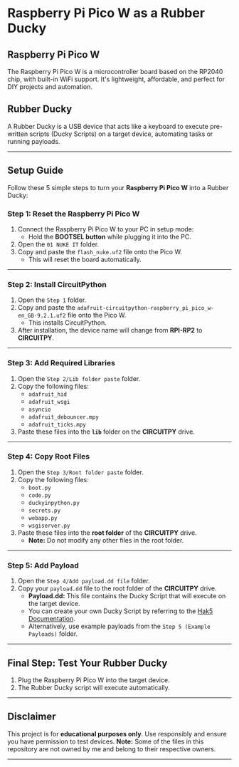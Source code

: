    # Raspberry Pi Pico W as a Rubber Ducky

## Raspberry Pi Pico W
The Raspberry Pi Pico W is a microcontroller board based on the RP2040 chip, with built-in WiFi support. It's lightweight, affordable, and perfect for DIY projects and automation.

## Rubber Ducky
A Rubber Ducky is a USB device that acts like a keyboard to execute pre-written scripts (Ducky Scripts) on a target device, automating tasks or running payloads.

---

## Setup Guide
Follow these 5 simple steps to turn your **Raspberry Pi Pico W** into a Rubber Ducky:

### Step 1: Reset the Raspberry Pi Pico W
1. Connect the Raspberry Pi Pico W to your PC in setup mode:
   - Hold the **BOOTSEL button** while plugging it into the PC.
2. Open the `01 NUKE IT` folder.
3. Copy and paste the `flash_nuke.uf2` file onto the Pico W.
   - This will reset the board automatically.

---

### Step 2: Install CircuitPython
1. Open the `Step 1` folder.
2. Copy and paste the `adafruit-circuitpython-raspberry_pi_pico_w-en_GB-9.2.1.uf2` file onto the Pico W.
   - This installs CircuitPython.
3. After installation, the device name will change from **RPI-RP2** to **CIRCUITPY**.

---

### Step 3: Add Required Libraries
1. Open the `Step 2/Lib folder paste` folder.
2. Copy the following files:
   - `adafruit_hid`
   - `adafruit_wsgi`
   - `asyncio`
   - `adafruit_debouncer.mpy`
   - `adafruit_ticks.mpy`
3. Paste these files into the **`lib`** folder on the **CIRCUITPY** drive.

---

### Step 4: Copy Root Files
1. Open the `Step 3/Root folder paste` folder.
2. Copy the following files:
   - `boot.py`
   - `code.py`
   - `duckyinpython.py`
   - `secrets.py`
   - `webapp.py`
   - `wsgiserver.py`
3. Paste these files into the **root folder** of the **CIRCUITPY** drive.
   - **Note:** Do not modify any other files in the root folder.

---

### Step 5: Add Payload
1. Open the `Step 4/Add payload.dd file` folder.
2. Copy your `payload.dd` file to the root folder of the **CIRCUITPY** drive.
   - **Payload.dd:** This file contains the Ducky Script that will execute on the target device.
   - You can create your own Ducky Script by referring to the [Hak5 Documentation](https://docs.hak5.org/hak5-usb-rubber-ducky/duckyscript-tm-quick-reference).
   - Alternatively, use example payloads from the `Step 5 (Example Payloads)` folder.

---

## Final Step: Test Your Rubber Ducky
1. Plug the Raspberry Pi Pico W into the target device.
2. The Rubber Ducky script will execute automatically.

---

## Disclaimer
This project is for **educational purposes only**. Use responsibly and ensure you have permission to test devices.
**Note:** Some of the files in this repository are not owned by me and belong to their respective owners.

---

